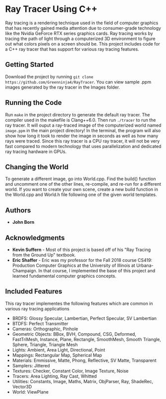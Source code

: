 # Ray Tracer Using C++

Ray tracing is a rendering technique used in the field of computer graphics that has recently gained media attention due to consumer-grade technology like the Nvidia GeForce RTX series graphics cards. Ray tracing works by tracing the path of light through a computerized 3D environment to figure out what colors pixels on a screen should be. This project includes code for a C++ ray tracer that has support for various ray tracing features.

## Getting Started

Download the project by running `git clone https://github.com/Greenninja4/RayTracer`. You can view sample .ppm images generated by the ray tracer in the Images folder.

## Running the Code

Run `make` in the project directory to generate the default ray tracer. The compiler used in the makefile is Clang++6.0. Then run `./tracer` to run the ray tracer. It will ouput a ray-traced image of the computerized world named `image.ppm` in the main project directory! In the terminal, the program will also show how long it took to render the image in seconds as well as how many rays were traced. Since this ray tracer is a CPU ray tracer, it will not be very fast compared to modern technology that uses parallelization and dedicated ray tracing hardware in GPUs.

## Changing the World

To generate a different image, go into World.cpp. Find the build() function and uncomment one of the other lines, re-compile, and re-run for a different world. If you want to create your own scene, create a new build function in the World.cpp and World.h file following one of the given world templates.

## Authors

* **John Born**

## Acknowledgments

* **Kevin Suffern** - Most of this project is based off of his "Ray Tracing from the Ground Up" textbook.
* **Eric Shaffer** - Eric was my professor for the Fall 2018 course CS419: Production Computer Graphics at the University of Illinois at Urbana-Champaign. In that course, I implemented the base of this project and learned fundamental computer graphics concepts.

## Included Features
This ray tracer implementes the following features which are common in various ray tracing applications
* BRDFS: Glossy Specular, Lambertian, Perfect Specular, SV Lambertian
* BTDFS: Perfect Transmitter
* Cameras: Orthographic, Pinhole
* Geometric Objects: BBox, BVH, Compound, CSG, Deformed, FastTriMesh, Instance, Plane, Rectangle, SmoothMesh, Smooth Triangle, Sphere, Triangle, Triangle Mesh
* Lights: Ambient, Area Light, Directional, Point
* Mappings: Rectangular Map, Spherical Map
* Materials: Emmissive, Matte, Phong, Reflective, SV Matte, Transparent
* Samplers: Jittered
* Textures: Checker, Constant Color, Image Texture, Noise
* Tracers: Area Lighting, Ray Cast, Whitted
* Utilities: Constants, Image, Maths, Matrix, ObjParser, Ray, ShadeRec, Vector3D
* World: ViewPlane
